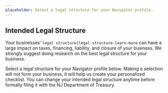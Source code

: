 ```yaml
---
placeholder: Select a legal structure for your Navigator profile.
---
```

## Intended Legal Structure

Your businesses’ `legal structure|legal-structure-learn-more` can have a large impact on taxes, financing, liability, and closure of your business. We strongly suggest doing research on the best legal structure for your business.

Select a legal structure for your Navigator profile below. Making a selection will not form your business, it will help us create your personalized checklist. You can change your intended legal structure anytime before formally filing it with the NJ Department of Treasury.